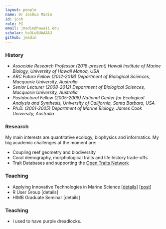 ```yaml
---
layout: people
name: Dr Joshua Madin
id: josh
role: PI
email: jmadin@hawaii.edu
scholar: ho3LuBUAAAAJ
github: jmadin
---
```


### History

- *Associate Research Professor (2018-present) Hawaii Institute of Marine Biology, University of Hawaii Manoa, USA*
- *ARC Future Fellow (2012-2018) Department of Biological Sciences, Macquarie University, Australia*
- *Senior Lecturer (2008-2012) Department of Biological Sciences, Macquarie University, Australia*
- *Postdoctoral Fellow (2005-2008) National Center for Ecological Analysis and Synthesis, University of California, Santa Barbara, USA*
- *Ph.D. (2001-2005) Department of Marine Biology, James Cook University, Australia*

### Research

My main interests are quantitative ecology, biophysics and informatics. My big academic challenges at the moment are:

- Coupling reef geometry and biodiversity
- Coral demography, morphological traits and life history trade-offs
- Trait Databases and supporting the [Open Traits Network](https://opentraits.org)

### Teaching

- Applying Innovative Technologies in Marine Science [[details](http://www.himb.hawaii.edu/events/summer-program-2019-applying-innovative-technologies-in-marine-science/)] [[post](/teaching/2017/11/06/summer-course.html)]
- R User Group [details]
- HIMB Graduate Seminar [details]

### Teaching

- I used to have purple dreadlocks.
